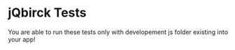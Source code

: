 jQbirck Tests
=======================

You are able to run these tests only with developement js folder existing into your app!
